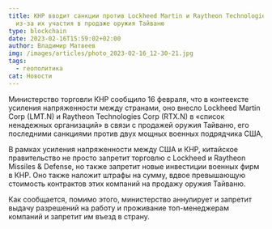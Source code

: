 ```yaml
---
title: КНР вводит санкции против Lockheed Martin и Raytheon Technologies Corp
  из-за их участия в продаже оружия Тайваню
type: blockchain
date: 2023-02-16T15:59:02+02:00
author: Владимир Матвеев
img: /images/articles/photo_2023-02-16_12-30-21.jpg
tags:
  - геополитика
cat: Новости
---
```

Министерство торговли КНР сообщило 16 февраля, что в контеексте усиления напряженности между странами, оно внесло Lockheed Martin Corp (LMT.N) и Raytheon Technologies Corp (RTX.N) в «список ненадежных организаций» в связи с продажей оружия Тайваню, его последними санкциями против двух мощных военных подрядчика США,

В рамках усиления напряженности между США и КНР, китайское правительство не просто запретит торговлю с Lockheed и Raytheon Missiles & Defense, но также запретит новые инвестиции военных фирм в КНР. Оно также наложит штрафы на сумму, вдвое превышающую стоимость контрактов этих компаний на продажу оружия Тайваню. 

Как сообщается, помимо этого, министерство аннулирует и запретит выдачу разрешений на работу и проживание топ-менеджерам компаний и запретит им въезд в страну.